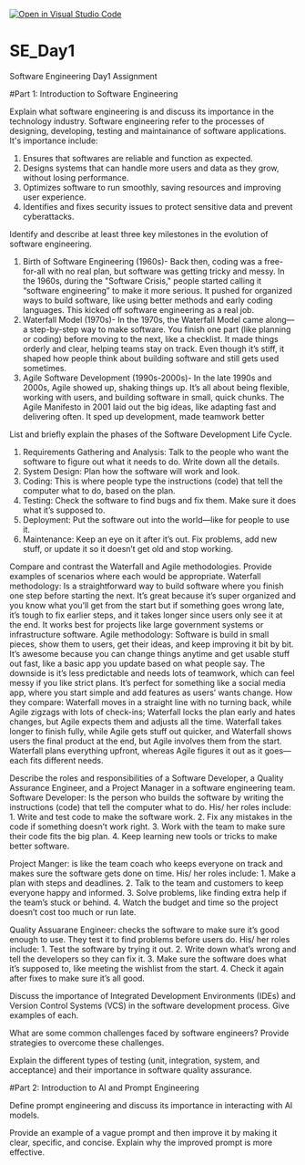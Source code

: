 [![Open in Visual Studio Code](https://classroom.github.com/assets/open-in-vscode-2e0aaae1b6195c2367325f4f02e2d04e9abb55f0b24a779b69b11b9e10269abc.svg)](https://classroom.github.com/online_ide?assignment_repo_id=18420655&assignment_repo_type=AssignmentRepo)
# SE_Day1
Software Engineering Day1 Assignment

#Part 1: Introduction to Software Engineering

Explain what software engineering is and discuss its importance in the technology industry.
Software engineering refer to the processes of designing, developing, testing and maintainance of software applications. It's importance include:
  1. Ensures that softwares are reliable and function as expected.
  2. Designs systems that can handle more users and data as they grow, without losing performance.
  3. Optimizes software to run smoothly, saving resources and improving user experience.
  4. Identifies and fixes security issues to protect sensitive data and prevent cyberattacks.


Identify and describe at least three key milestones in the evolution of software engineering.
  1. Birth of Software Engineering (1960s)- Back then, coding was a free-for-all with no real plan, but software was getting tricky and messy. In the 1960s, during the "Software Crisis," people started calling it “software engineering” to make it more serious. It pushed for organized ways to build software, like using better methods and early coding languages. This kicked off software engineering as a real job.
  2. Waterfall Model (1970s)- In the 1970s, the Waterfall Model came along—a step-by-step way to make software. You finish one part (like planning or coding) before moving to the next, like a checklist. It made things orderly and clear, helping teams stay on track. Even though it’s stiff, it shaped how people think about building software and still gets used sometimes.
  3. Agile Software Development (1990s-2000s)- In the late 1990s and 2000s, Agile showed up, shaking things up. It’s all about being flexible, working with users, and building software in small, quick chunks. The Agile Manifesto in 2001 laid out the big ideas, like adapting fast and delivering often. It sped up development, made teamwork better

List and briefly explain the phases of the Software Development Life Cycle.
  1. Requirements Gathering and Analysis: Talk to the people who want the software to figure out what it needs to do. Write down all the details.
  2. System Design: Plan how the software will work and look.
  3. Coding: This is where people type the instructions (code) that tell the computer what to do, based on the plan.
  4. Testing: Check the software to find bugs and fix them. Make sure it does what it’s supposed to.
  5. Deployment: Put the software out into the world—like for people to use it.
  6. Maintenance: Keep an eye on it after it’s out. Fix problems, add new stuff, or update it so it doesn’t get old and stop working.

Compare and contrast the Waterfall and Agile methodologies. Provide examples of scenarios where each would be appropriate.
  Waterfall methodology: Is a straightforward way to build software where you finish one step before starting the next. It’s great because it’s super organized and you know what you’ll get from the start but if something goes wrong late, it’s tough to fix earlier steps, and it takes longer since users only see it at the end. It works best for projects like large government systems or infrastructure software.
  Agile methodology: Software is build in small pieces, show them to users, get their ideas, and keep improving it bit by bit. It’s awesome because you can change things anytime and get usable stuff out fast, like a basic app you update based on what people say. The downside is it’s less predictable and needs lots of teamwork, which can feel messy if you like strict plans. It’s perfect for something like a social media app, where you start simple and add features as users’ wants change.
  How they compare: Waterfall moves in a straight line with no turning back, while Agile zigzags with lots of check-ins; Waterfall locks the plan early and hates changes, but Agile expects them and adjusts all the time. Waterfall takes longer to finish fully, while Agile gets stuff out quicker, and Waterfall shows users the final product at the end, but Agile involves them from the start. Waterfall plans everything upfront, whereas Agile figures it out as it goes—each fits different needs.

Describe the roles and responsibilities of a Software Developer, a Quality Assurance Engineer, and a Project Manager in a software engineering team.
  Software Developer: Is the person who builds the software by writing the instructions (code) that tell the computer what to do. His/ her roles include:
    1. Write and test code to make the software work.
    2. Fix any mistakes in the code if something doesn’t work right.
    3. Work with the team to make sure their code fits the big plan.
    4. Keep learning new tools or tricks to make better software.
    
  Project Manger: is like the team coach who keeps everyone on track and makes sure the software gets done on time. His/ her roles include:
    1. Make a plan with steps and deadlines.
    2. Talk to the team and customers to keep everyone happy and informed.
    3. Solve problems, like finding extra help if the team’s stuck or behind.
    4. Watch the budget and time so the project doesn’t cost too much or run late.
  
  Quality Assuarane Engineer: checks the software to make sure it’s good enough to use. They test it to find problems before users do. His/ her roles include:
    1. Test the software by trying it out.
    2. Write down what’s wrong and tell the developers so they can fix it.
    3. Make sure the software does what it’s supposed to, like meeting the wishlist from the start.
    4. Check it again after fixes to make sure it’s all good.

Discuss the importance of Integrated Development Environments (IDEs) and Version Control Systems (VCS) in the software development process. Give examples of each.


What are some common challenges faced by software engineers? Provide strategies to overcome these challenges.


Explain the different types of testing (unit, integration, system, and acceptance) and their importance in software quality assurance.


#Part 2: Introduction to AI and Prompt Engineering


Define prompt engineering and discuss its importance in interacting with AI models.


Provide an example of a vague prompt and then improve it by making it clear, specific, and concise. Explain why the improved prompt is more effective.
